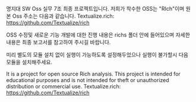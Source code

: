 명지대 SW Oss 실무 7조 최종 프로젝트입니다.
저희가 착수한 OSS는 "RIch"이며 원본 Oss 주소는 다음과 같습니다.
Textualize.rich: https://github.com/Textualize/rich


OSS 수정및 새로운 기능 개발에 대한 진행 내용은 richs 폴더 안에 들어있으며 
자세한 내용은 최종 보고서를 참고하여 주시길 바랍니다.

미리 별도의 모듈 설치 없이 실행이 가능하도록 설정해두었으나
실행이 불가할시 다음 모듈을 설치해주세요.


It is a project for open source Rich analysis. This project is intended for educational purposes and is not intended for theft or unauthorized distribution or commercial use. 
Textualize.rich: https://github.com/Textualize/rich
